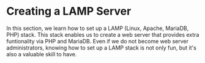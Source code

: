 # Creating a LAMP Server

In this section,
we learn how to set up a LAMP
(Linux, Apache, MariaDB, PHP) stack.
This stack enables us to create a web server
that provides extra funtionality via PHP and MariaDB.
Even if we do not become web server administrators,
knowing how to set up a LAMP stack is not only fun, but
it's also a valuable skill to have.
